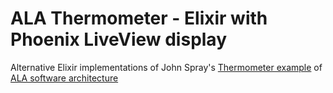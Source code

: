 # ALA Thermometer - Elixir with Phoenix LiveView display

Alternative Elixir implementations of John Spray's [Thermometer example](https://github.com/johnspray74/Thermometer) of [ALA software architecture](https://www.abstractionlayeredarchitecture.com/)

